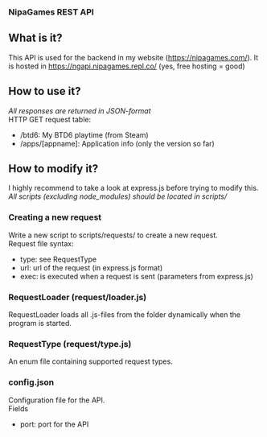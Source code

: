 ### NipaGames REST API
## What is it?
This API is used for the backend in my website (https://nipagames.com/).
It is hosted in https://ngapi.nipagames.repl.co/ (yes, free hosting = good)
## How to use it?
_All responses are returned in JSON-format_\
HTTP GET request table:
- /btd6: My BTD6 playtime (from Steam)
- /apps/\[appname\]: Application info (only the version so far)
## How to modify it?
I highly recommend to take a look at express.js before trying to modify this.\
_All scripts (excluding node_modules) should be located in scripts/_
### Creating a new request
Write a new script to scripts/requests/ to create a new request.\
Request file syntax:
- type: see RequestType
- url: url of the request (in express.js format)
- exec: is executed when a request is sent (parameters from express.js)
### RequestLoader (request/loader.js)
RequestLoader loads all .js-files from the folder dynamically when the program is started.
### RequestType (request/type.js)
An enum file containing supported request types.
### config.json
Configuration file for the API.\
Fields
- port: port for the API